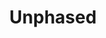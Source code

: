 ---
layout: piece
collection_: paintings
title: Unphased
id: unphased
media: Acrylic and ink
dimensions: 22" x 30"
description: Painted with popsicle sticks on paper
price: $300
create_date: 2015
---